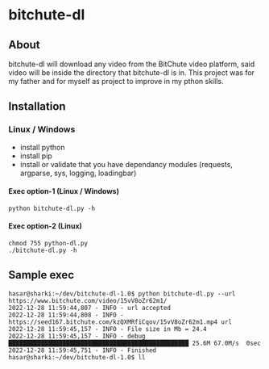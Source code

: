 # bitchute-dl

## About

bitchute-dl will download any video from the BitChute video platform, said video will be inside the directory that bitchute-dl is in. This project was for my 
father and for myself as project to improve in my pthon skills.

## Installation

### Linux / Windows
- install python 
- install pip
- install or validate that you have dependancy modules (requests, argparse, sys, logging, loadingbar)

#### Exec option-1 (Linux / Windows)
```
python bitchute-dl.py -h
```
#### Exec option-2 (Linux)
```
chmod 755 python-dl.py
./bitchute-dl.py -h
```

## Sample exec
```
hasar@sharki:~/dev/bitchute-dl-1.0$ python bitchute-dl.py --url https://www.bitchute.com/video/15vV8oZr62m1/
2022-12-28 11:59:44,807 - INFO - url accepted
2022-12-28 11:59:44,808 - INFO - https://seed167.bitchute.com/kzQXMRfiCqov/15vV8oZr62m1.mp4 url
2022-12-28 11:59:45,157 - INFO - File size in Mb = 24.4
2022-12-28 11:59:45,157 - INFO - debug
██████████████████████████████████████████████████ 25.6M 67.0M/s  0sec  
2022-12-28 11:59:45,751 - INFO - Finished
hasar@sharki:~/dev/bitchute-dl-1.0$ ll
```


